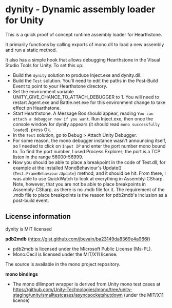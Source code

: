 # dynity - Dynamic assembly loader for Unity

This is a quick proof of concept runtime assembly loader for Hearthstone.

It primarily functions by calling exports of mono.dll to load a new assembly
and run a static method.

It also has a simple hook that allows debugging Hearthstone in the Visual Studio
Tools for Unity.  To set this up:

- Build the `dynity` solution to produce Inject.exe and dynity.dll.
- Build the `Test` solution.  You'll need to edit the paths in the Post-Build
Event to point to your Hearthstone directory.
- Set the environment variable UNITY_GIVE_CHANCE_TO_ATTACH_DEBUGGER to 1.  You
will need to restart Agent.exe and Battle.net.exe for this environment change to
take effect on Hearthstone.
- Start Hearthstone.  A Message Box should appear, reading `You can attach a
debugger now if you want`.  Run Inject.exe, then once the console window for
dynity appears (it should read `mono successfully loaded`), press Ok.
- In the `Test` solution, go to Debug > Attach Unity Debugger.
- For some reason, the mono debugger instance wasn't announcing itself, so I
needed to click on `Input IP` and enter the port number mono bound to.  To find
the port number, I used Process Explorer; the port is a TCP listen in the range
56000-56999.
- Now you should be able to place a breakpoint in the code of Test.dll, for
example at the installed MonoBehaviour's Update() (`Test.FrameBehaviour:Update`)
method, and it should be hit.  From there, I was able to use QuickWatch to look
at everything in Assembly-CSharp.  Note, however, that you are not be able to
place breakpoints in Assembly-CSharp, as there is no .mdb file for it.  The
requirement of the .mdb file to place breakpoints is the reason for pdb2mdb's
inclusion as a post-build event.

## License information

dynity is MIT licensed

**pdb2mdb** (<https://gist.github.com/jbevain/ba23149da8369e4a966f>)

- pdb2mdb is licensed under the Microsoft Public License (Ms-PL).
- Mono.Cecil is licensed under the MIT/X11 license.

The source is available in the mono project repository.

**mono bindings**

- The mono dllimport wrapper is derived from Unity mono test cases at
<https://github.com/Unity-Technologies/mono/tree/unity-staging/unity/smalltestcases/asyncsocketshutdown>
(under the MIT/X11 license)
